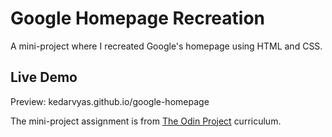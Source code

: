# Google Homepage Recreation

A mini-project where I recreated Google's homepage using HTML and CSS. 

## Live Demo
Preview: kedarvyas.github.io/google-homepage

The mini-project assignment is from [The Odin Project](https://www.theodinproject.com/courses/foundations/lessons/html-css) curriculum.
